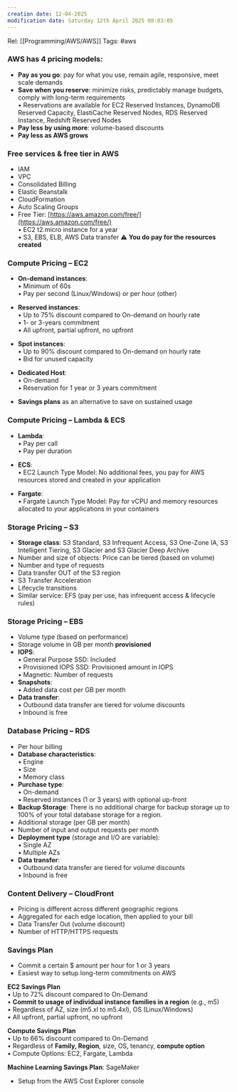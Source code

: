 ```yaml
---
creation date: 12-04-2025
modification date: Saturday 12th April 2025 08:03:05
---
```

Rel: [[Programming/AWS/AWS]]
Tags: #aws

### AWS has 4 pricing models:
- **Pay as you go**: pay for what you use, remain agile, responsive, meet scale demands
- **Save when you reserve**: minimize risks, predictably manage budgets, comply with long-term requirements  
    • Reservations are available for EC2 Reserved Instances, DynamoDB Reserved Capacity, ElastiCache Reserved Nodes, RDS Reserved Instance, Redshift Reserved Nodes
- **Pay less by using more**: volume-based discounts
- **Pay less as AWS grows**

### Free services & free tier in AWS
- IAM
- VPC
- Consolidated Billing
- Elastic Beanstalk
- CloudFormation
- Auto Scaling Groups
- Free Tier: [https://aws.amazon.com/free/](https://aws.amazon.com/free/)  
    • EC2 t2.micro instance for a year  
    • S3, EBS, ELB, AWS Data transfer
⚠️ **You do pay for the resources created**

### **Compute Pricing – EC2**
- **On-demand instances**:  
    • Minimum of 60s  
    • Pay per second (Linux/Windows) or per hour (other)
    
- **Reserved instances**:  
    • Up to 75% discount compared to On-demand on hourly rate  
    • 1- or 3-years commitment  
    • All upfront, partial upfront, no upfront
    
- **Spot instances**:  
    • Up to 90% discount compared to On-demand on hourly rate  
    • Bid for unused capacity
    
- **Dedicated Host**:  
    • On-demand  
    • Reservation for 1 year or 3 years commitment
    
- **Savings plans** as an alternative to save on sustained usage

### **Compute Pricing – Lambda & ECS**
- **Lambda**:  
    • Pay per call  
    • Pay per duration
    
- **ECS**:  
    • EC2 Launch Type Model: No additional fees, you pay for AWS resources stored and created in your application
    
- **Fargate**:  
    • Fargate Launch Type Model: Pay for vCPU and memory resources allocated to your applications in your containers

### **Storage Pricing – S3**
- **Storage class**: S3 Standard, S3 Infrequent Access, S3 One-Zone IA, S3 Intelligent Tiering, S3 Glacier and S3 Glacier Deep Archive
- Number and size of objects: Price can be tiered (based on volume)
- Number and type of requests
- Data transfer OUT of the S3 region
- S3 Transfer Acceleration
- Lifecycle transitions
- Similar service: EFS (pay per use, has infrequent access & lifecycle rules)

### **Storage Pricing – EBS**
- Volume type (based on performance)
- Storage volume in GB per month **provisioned**
- **IOPS**:  
    • General Purpose SSD: Included  
    • Provisioned IOPS SSD: Provisioned amount in IOPS  
    • Magnetic: Number of requests
- **Snapshots**:  
    • Added data cost per GB per month
- **Data transfer**:  
    • Outbound data transfer are tiered for volume discounts  
    • Inbound is free
    
### **Database Pricing – RDS**
- Per hour billing
- **Database characteristics**:  
    • Engine  
    • Size  
    • Memory class
- **Purchase type**:  
    • On-demand  
    • Reserved instances (1 or 3 years) with optional up-front
- **Backup Storage**: There is no additional charge for backup storage up to 100% of your total database storage for a region.
- Additional storage (per GB per month)
- Number of input and output requests per month
- **Deployment type** (storage and I/O are variable):  
    • Single AZ  
    • Multiple AZs
- **Data transfer**:  
    • Outbound data transfer are tiered for volume discounts  
    • Inbound is free

### **Content Delivery – CloudFront**

- Pricing is different across different geographic regions
- Aggregated for each edge location, then applied to your bill
- Data Transfer Out (volume discount)
- Number of HTTP/HTTPS requests

### **Savings Plan**
- Commit a certain $ amount per hour for 1 or 3 years
- Easiest way to setup long-term commitments on AWS

**EC2 Savings Plan**  
• Up to 72% discount compared to On-Demand  
• **Commit to usage of individual instance families in a region** (e.g., m5)  
• Regardless of AZ, size (m5.xl to m5.4xl), OS (Linux/Windows)  
• All upfront, partial upfront, no upfront

**Compute Savings Plan**  
• Up to 66% discount compared to On-Demand  
• Regardless of **Family, Region**, size, OS, tenancy, **compute option**  
• Compute Options: EC2, Fargate, Lambda

**Machine Learning Savings Plan**: SageMaker
- Setup from the AWS Cost Explorer console